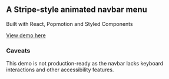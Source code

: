 ## A Stripe-style animated navbar menu

Built with React, Popmotion and Styled Components

[View demo here](http://aholachek.github.io/react-stripe-menu)

### Caveats

This demo is not production-ready as the navbar lacks keyboard interactions and other accessibility features.
